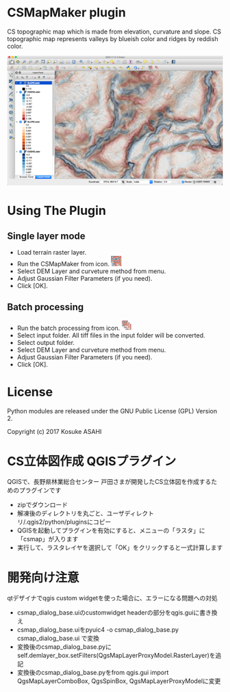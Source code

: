 # CSMapMaker plugin 

CS topographic map which is made from elevation, curvature and slope. CS topographic map represents valleys by blueish color and ridges by reddish color.

![result](images/result_csmap.png)

# Using The Plugin
## Single layer mode
* Load terrain raster layer.
* Run the CSMapMaker from icon. ![icon](images/csmap.png)
* Select DEM Layer and curveture method from menu.
* Adjust Gaussian Filter Parameters (if you need).
* Click [OK].

## Batch processing
* Run the batch processing from icon. ![icon](images/csmap-batch.png)
* Select input folder. All tiff files in the input folder will be converted.
* Select output folder.
* Select DEM Layer and curveture method from menu.
* Adjust Gaussian Filter Parameters (if you need).
* Click [OK].

# License
Python modules are released under the GNU Public License (GPL) Version 2.

Copyright (c) 2017 Kosuke ASAHI



# CS立体図作成 QGISプラグイン
QGISで、長野県林業総合センター 戸田さまが開発したCS立体図を作成するためのプラグインです　　

- zipでダウンロード
- 解凍後のディレクトリを丸ごと、ユーザディレクトリ/.qgis2/python/pluginsにコピー
- QGISを起動してプラグインを有効にすると、メニューの「ラスタ」に「csmap」が入ります 
- 実行して、ラスタレイヤを選択して「OK」をクリックすると一式計算します 

# 開発向け注意
qtデザイナでqgis custom widgetを使った場合に、エラーになる問題への対処  
- csmap_dialog_base.uiのcustomwidget headerの部分をqgis.guiに書き換え　　
- csmap_dialog_base.uiをpyuic4 -o csmap_dialog_base.py csmap_dialog_base.ui
 で変換　　
- 変換後のcsmap_dialog_base.pyにself.demlayer_box.setFilters(QgsMapLayerProxyModel.RasterLayer)を追記　　
- 変換後のcsmap_dialog_base.pyをfrom qgis.gui import QgsMapLayerComboBox, QgsSpinBox, QgsMapLayerProxyModelに変更